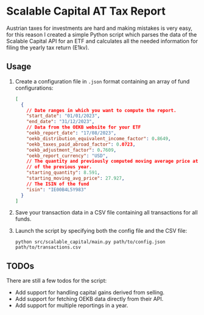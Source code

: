 # Scalable Capital AT Tax Report

Austrian taxes for investments are hard and making mistakes is very easy, for this reason I created
a simple Python script which parses the data of the Scalable Capital API for an ETF and calculates all
the needed information for filing the yearly tax return (E1kv).

## Usage

1. Create a configuration file in `.json` format containing an array of fund configurations:
    ```json
    [
      {
        // Date ranges in which you want to compute the report.
        "start_date": "01/01/2023",
        "end_date": "31/12/2023",
        // Data from the OEKB website for your ETF
        "oekb_report_date": "17/08/2023",
        "oekb_distribution_equivalent_income_factor": 0.8649,
        "oekb_taxes_paid_abroad_factor": 0.0723,
        "oekb_adjustment_factor": 0.7609,
        "oekb_report_currency": "USD",
        // The quantity and previously computed moving average price at the 31st december
        // of the previous year.
        "starting_quantity": 8.591,
        "starting_moving_avg_price": 27.927,
        // The ISIN of the fund
        "isin": "IE00B4L5Y983"
      }
    ]
    ```

2. Save your transaction data in a CSV file containing all transactions for all funds.

3. Launch the script by specifying both the config file and the CSV file:
   ```shell
   python src/scalable_capital/main.py path/to/config.json path/to/transactions.csv
   ```
   
## TODOs

There are still a few todos for the script:
* Add support for handling capital gains derived from selling.
* Add support for fetching OEKB data directly from their API.
* Add support for multiple reportings in a year.